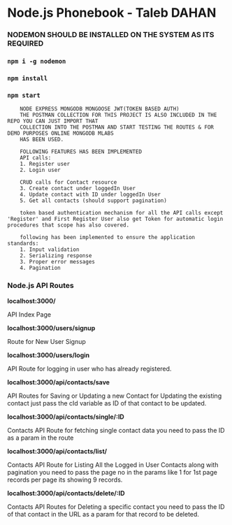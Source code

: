 # Node.js Phonebook - Taleb DAHAN

### NODEMON SHOULD BE INSTALLED ON THE SYSTEM AS ITS REQUIRED
### ```npm i -g nodemon```
### ```npm install```
### ```npm start```

``` 
    NODE EXPRESS MONGODB MONGOOSE JWT(TOKEN BASED AUTH)
    THE POSTMAN COLLECTION FOR THIS PROJECT IS ALSO INCLUDED IN THE REPO YOU CAN JUST IMPORT THAT
    COLLECTION INTO THE POSTMAN AND START TESTING THE ROUTES & FOR DEMO PURPOSES ONLINE MONGODB MLABS
    HAS BEEN USED.

    FOLLOWING FEATURES HAS BEEN IMPLEMENTED
    API calls:
    1. Register user
    2. Login user

    CRUD calls for Contact resource
    3. Create contact under loggedIn User
    4. Update contact with ID under loggedIn User
    5. Get all contacts (should support pagination)

    token based authentication mechanism for all the API calls except 'Register' and First Register User also get Token for automatic login procedures that scope has also covered.

    following has been implemented to ensure the application standards:
    1. Input validation
    2. Serializing response
    3. Proper error messages
    4. Pagination
```

<h3>Node.js API Routes</h3>
<p><b>localhost:3000/</b></p>
<p>API Index Page</p>
<p><b>localhost:3000/users/signup</b></p>
<p>Route for New User Signup</p>
<p><b>localhost:3000/users/login</b></p>
<p>API Route for logging in user who has already registered.</p>
<p><b>localhost:3000/api/contacts/save</b></p>
<p>API Routes for Saving or Updating a new Contact for Updating the existing contact just pass the cId variable as ID of that contact to be updated.</p>
<p><b>localhost:3000/api/contacts/single/:ID</b></p>
<p>Contacts API Route for fetching single contact data you need to pass the ID as a param in the route</p>
<p><b>localhost:3000/api/contacts/list/<pageNo></b></p>
<p>Contacts API Route for Listing All the Logged in User Contacts along with pagination you need to pass the page no in the params like 1 for 1st page records per page its showing 9 records.</p>
<p><b>localhost:3000/api/contacts/delete/:ID</b></p>
<p>Contacts API Routes for Deleting a specific contact you need to pass the ID of that contact in the URL as a param for that record to be deleted.</p>